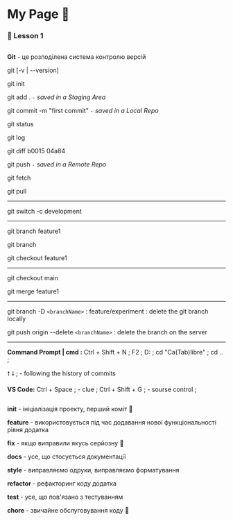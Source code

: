 # My Page :bookmark:

### :green_heart: Lesson 1

```

```

**Git** - це розподілена система контролю версій

git [-v | --version]

git init

git add . _`-` saved in a Staging Area_

git commit -m "first commit" _`-` saved in a Local Repo_

git status

git log

git diff b0015 04a84

git push _`-` saved in a Remote Repo_

git fetch

git pull

---

git switch -c development

---

git branch feature1

git branch

git checkout feature1

---

git checkout main

git merge feature1

---

git branch -D `<branchName>` : feature/experiment : delete the git branch locally

git push origin --delete `<branchName>` : delete the branch on the server

---

**Command Prompt | cmd :** Ctrl + Shift + N ; F2 ; D: ; cd "Ca(Tab)libre" ; cd .. ;

🠕 🠗 ; - following the history of commits

**VS Code:** Ctrl + Space ; - clue ; Ctrl + Shift + G ; - sourse control ;

```

```

**init** - ініціалізація проекту, перший коміт :seedling:

**feature** - використовується під час додавання нової функціональності рівня додатка

**fix** - якщо виправили якусь серйозну :bug:

**docs** - усе, що стосується документації

**style** - виправляємо одруки, виправляємо форматування

**refactor** - рефакторинг коду додатка

**test** - усе, що пов'язано з тестуванням

**chore** - звичайне обслуговування коду :money_with_wings:

```

```
